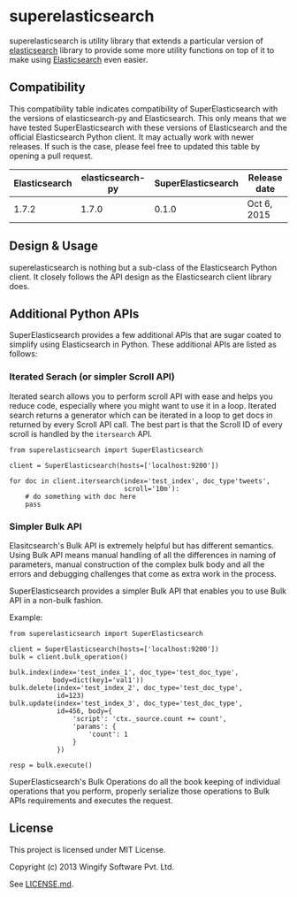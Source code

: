 # superelasticsearch

superelasticsearch is utility library that extends a particular version of
[elasticsearch][es] library to provide some more utility functions on top of it
to make using [Elasticsearch][es_server] even easier.

## Compatibility

This compatibility table indicates compatibility of SuperElasticsearch with
the versions of elasticsearch-py and Elasticsearch. This only means that we
have tested SuperElasticsearch with these versions of Elasticsearch and
the official Elasticsearch Python client. It may actually work with newer
releases. If such is the case, please feel free to updated this table by
opening a pull request.

| Elasticsearch  | elasticsearch-py | SuperElasticsearch | Release date |
| -------------- | ---------------- | ------------------ | ------------ |
| 1.7.2          | 1.7.0            | 0.1.0              | Oct 6, 2015  |

## Design & Usage

superelasticsearch is nothing but a sub-class of the Elasticsearch Python
client. It closely follows the API design as the Elasticsearch client library
does.

## Additional Python APIs

SuperElasticsearch provides a few additional APIs that are sugar coated to
simplify using Elasticsearch in Python. These additional APIs are listed as
follows:

### Iterated Serach (or simpler Scroll API)

Iterated search allows you to perform scroll API with ease and helps you reduce
code, especially where you might want to use it in a loop. Iterated search
returns a generator which can be iterated in a loop to get docs in returned by
every Scroll API call. The best part is that the Scroll ID of every scroll is
handled by the ``itersearch`` API.

```
from superelasticsearch import SuperElasticsearch

client = SuperElasticsearch(hosts=['localhost:9200'])

for doc in client.itersearch(index='test_index', doc_type'tweets',
                             scroll='10m'):
    # do something with doc here
    pass

```

### Simpler Bulk API

Elasitcsearch's Bulk API is extremely helpful but has different semantics.
Using Bulk API means manual handling of all the differences in naming of
parameters, manual construction of the complex bulk body and all the errors
and debugging challenges that come as extra work in the process.

SuperElasticsearch provides a simpler Bulk API that enables you to use Bulk
API in a non-bulk fashion.

Example:

```
from superelasticsearch import SuperElasticsearch

client = SuperElasticsearch(hosts=['localhost:9200'])
bulk = client.bulk_operation()

bulk.index(index='test_index_1', doc_type='test_doc_type',
           body=dict(key1='val1'))
bulk.delete(index='test_index_2', doc_type='test_doc_type',
            id=123)
bulk.update(index='test_index_3', doc_type='test_doc_type',
            id=456, body={
                'script': 'ctx._source.count += count',
                'params': {
                    'count': 1
                }
            })

resp = bulk.execute()
```

SuperElasticsearch's Bulk Operations do all the book keeping of individual
operations that you perform, properly serialize those operations to Bulk APIs
requirements and executes the request.

[es]: http://github.com/elasticsearch/elasticsearch-py
[es_server]: http://elasticsearch.org

## License

This project is licensed under MIT License.

Copyright (c) 2013 Wingify Software Pvt. Ltd.

See [LICENSE.md](LICENSE.md).
